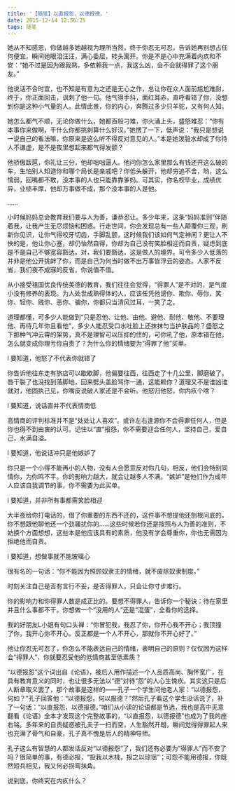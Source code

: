 ```yaml
---
title: '【随笔】以直报怨，以德报德。'
date: 2015-12-14 12:56:25
tags: 随笔
---
```



她从不知感恩，你做越多她越视为理所当然，终于你忍无可忍，告诉她再别想占任何便宜，瞬间她眼泪汪汪，满心委屈，转头离开。你是不是心中充满着内疚和不安：“她不过是因为跟我熟，多依赖我一点，我这么凶，会不会就得罪了这个朋友。”<!--more-->

他说话不合时宜，也不知是有意为之还是无心之作，总让你在众人面前尴尬难耐，终于，你正面回击，讽刺了他一句。他气得手抖，面红耳赤，直呼看错了你，没想到你是这种小气量的人。此情此景，你的内心，奔腾过多少只羊驼，又有何人知。

她怎么都气不顺，无论你做什么，她都百般刁难，你火涌上头，盛怒难忍：“你有本事你来做啊，干什么你都挑刺算什么好汉。”她愣了一下，低声说：“我只是想说一说自己的看法嘛，你原来是这么听不得反对意见的人。”本是她泼脏水却成了你待人不谦虚，是不是夜里想起来都气得发颤？

他骄傲跋扈，你礼让三分，他却咄咄逼人。他问你怎么家里那么有钱还开这么破的车，生怕别人知道你和哪个局长是亲戚吧？你低头躲开，他却穷追不舍，哟，这么懦弱，回嘴都不敢，没本事的人也只能靠靠爹妈。可其实，你名校毕业，成绩优异，业绩丰厚，他却万事做不成，那个没本事的人是他。

……

小时候妈妈总会教育我们要与人为善，谦恭忍让。多少年来，这条“妈妈准则”伴随着我，让我产生无尽烦恼和困惑。行走世间，你会发现总有一些人颠覆你三观，刷新你见识，让你气得咬牙切齿，手脚乱颤，这时候我们该如何气定神闲？更让人不快的是，他让你心塞，却仍怡然自得，你却为自己没有笑脸相迎而自责，疑虑到底是不是自己不够宽容豁达。对，我们要豁达，这是做人的境界。可令多少人低落的并非是他公开挑衅了你，而是自己为何当时做不出万事皆浮云的姿态。人家不反省，我们夜不成寐的反省，你说值不值。

从小接受祖国优良传统美德的教育，我们往往会觉得，“得罪人”是不对的，是气度小没有修养的表现。为人处世成熟得体的人，应该任凭他谤你、欺你、辱你、笑你、轻你、贱你、恶你、骗你，你都只当清风过耳，一笑了之。

道理都懂，可多少人能做到“只是忍他、让他、由他、避他、耐他、敬他、不要理他、再待几年你且看他”，多少人能忍受口水吐脸上还抹抹匀当护肤品的？盛怒之下那种气冲云霄的架势，真不是理智可以压抑的住的，可你吼了他，原本错在他，怎么就变成你理亏你自责了？为什么你的情绪要为“得罪了他”买单。

l 要知道，他怒了不代表你就错了

你告诉他往东走有旅店可以歇歇脚，他偏要往西，往西走了十几公里，脚磨破了，唇干裂了也没找到落脚地，回来劈头盖脸骂你一通，这能赖你？道理又不是谁凶谁就对，他固执己见，你嘴皮说破人家还是不会听。他怒归他怒，你内疚个啥？

l 要知道，说话直并不代表情商低

高情商的评判标准并不是“处处让人喜欢”。或许左右逢源你不会得罪任何人，但是你也得不到由衷的认可。记住以“直”报怨，你不需要迎合任何人，坚持自己，爱自己，水满自溢。

l 要知道，他说话冲只是他嫉妒了

你只是一个小得不能再小的人物，没有人会愿意反对你几句，相反，他们会特别同情你，为你鸣不平。你的影响力越大，就会让越多人不满。“嫉妒”是他们作为成年人应该自我调节的事，你不需要为此买单。


l 要知道，并非所有事都需笑脸相迎

大半夜给你打电话的，借了你重要的东西不还的，这件事不想提他还刨根问底的，你不想跟他聊他还一个劲骚扰你的……这些时候若你还是按照与人为善的准则，不妨换个方面想想，这些本是他应该具有的素质，他没有学会尊重你，你也无需因为拒绝他而自责。

l 要知道，想做事就不能玻璃心

很有名的一句话：“你不能因为照顾奴隶主的情绪，就不废除奴隶制度。”

时刻关注自己是否有言行不妥，是否得罪人，只会让你寸步难行。


你的影响力和你得罪人数是成正比的。要想不得罪人，告诉你一个秘诀：待在家里并且什么事都不干。你想做一个“没用的人”还是“混蛋”，全看你的选择。

我的好朋友L小姐有句口头禅：“你冒犯我，我忍了你，你开心我不开心；我顶撞了你，我开心你不开心。反正都是一个人不开心，那就你不开心好了。”

他让你忍无可忍了，你怎么不能表达自己的情绪，表明自己的原则？仅仅因为这样会“得罪人”，你就要忍受他的低情商甚至低素质？

“以德报怨”这个词出自《论语》，被后人用作描述一个人品质高尚、胸怀宽广，在具有教育意义的同时，也让很多无法以“德”对待“怨”的人心生愧疚。其实这只是后人断章取义罢了，那个故事是这样的——孔子一个学生问他老人家：“以德报怨，何如？”孔子回答他：“以德报怨，何以报德？”然后孔子看这个学生没话说了，补了一句话：“以直报怨，以德报德。”咱们从小读的论语都是节选，我也是高中无意翻看《论语》全本才发现这个完整故事的，“以直报怨，以德报德”也成为了我的座右铭。多年来的自责疑惑被孔夫子一扫而空，人生豁然开朗，瞬间觉得得罪起人来也充满了骨气和自豪，孔子真不愧是后人的精神导师。

孔子这么有智慧的人都发话反对“以德报怨”了，我们还有必要为“得罪人”而不安了吗？很简单的事，有德必报，“投我以木桃，报之以琼瑶”；可怨不能用德报，你既然短兵相见，我又何必拐弯抹角。

说到底，你终究在内疚什么？